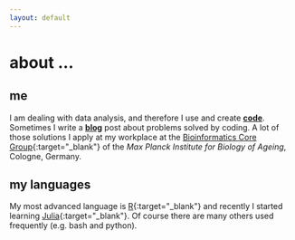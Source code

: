 ```yaml
---
layout: default
---
```


# about ...

## me

I am dealing with data analysis, and therefore I use and create **[code](/code)**.
Sometimes I write a **[blog](/blog)** post about problems solved by coding.
A lot of those solutions I apply at my workplace at the 
[Bioinformatics Core Group][agebit]{:target="_blank"} of the *Max Planck Institute
for Biology of Ageing*, Cologne, Germany.

## my languages

My most advanced language is [R][r]{:target="_blank"} and recently I started learning 
[Julia][jl]{:target="_blank"}.
Of course there are many others used frequently (e.g. bash and python).

[agebit]: https://mpg-age-bioinformatics.github.io
[jl]: http://julialang.org
[r]: https://www.r-project.org
